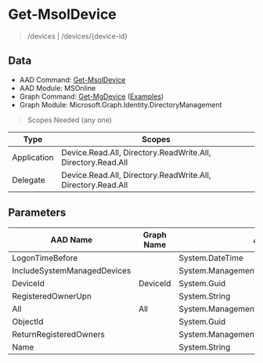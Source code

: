 # Get-MsolDevice

> /devices | /devices/{device-id}

## Data

+ AAD Command: [Get-MsolDevice](https://docs.microsoft.com/en-us/powershell/module/MSOnline/Get-MsolDevice)
+ AAD Module: MSOnline
+ Graph Command: [Get-MgDevice](https://docs.microsoft.com/en-us/powershell/module/Microsoft.Graph.Identity.DirectoryManagement/Get-MgDevice) ([Examples](https://github.com/orgs/msgraph/discussions?discussions_q=Get-MgDevice))
+ Graph Module: Microsoft.Graph.Identity.DirectoryManagement

> Scopes Needed (any one)

|Type|Scopes|
|---|---|
|Application|Device.Read.All, Directory.ReadWrite.All, Directory.Read.All|
|Delegate|Device.Read.All, Directory.ReadWrite.All, Directory.Read.All|

## Parameters

|AAD Name|Graph Name|AAD Type|Graph Type|Infos|
|---|---|---|---|---|
|LogonTimeBefore||System.DateTime|||
|IncludeSystemManagedDevices||System.Management.Automation.SwitchParameter|||
|DeviceId|DeviceId|System.Guid|System.String||
|RegisteredOwnerUpn||System.String|||
|All|All|System.Management.Automation.SwitchParameter|System.Management.Automation.SwitchParameter||
|ObjectId||System.Guid|||
|ReturnRegisteredOwners||System.Management.Automation.SwitchParameter|||
|Name||System.String|||

